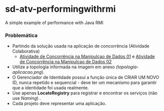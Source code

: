 # sd-atv-performingwithrmi
A simple example of performance with Java RMI

### Problemática
 - Partindo da solução usada na aplicação de concorrência (Atividade Colaborativa)
	- [Atividade de Concorrência na Manipulçao de Dados 01](https://github.com/romulo-soares/sd-atv-concorrencia-parte1)  e [Atividade de Concorrência na Manipulçao de Dados 02](https://github.com/romulo-soares/sd-atv-concorrencia-parte2)
- Utilize a topologia informada na imagem em anexo *(topologia-aplicacao.png*).
- O Gerenciador de Identidade possui a função única de CRIAR UM NOVO ID, nunca repetido e sequencial - deve ter um mecanismo para garantir que a identidade foi usada realmente.
- Use apenas **LocateRegistry** para registrar e encontrar os serviços (não use *Naming*) .
- Cada projeto deve representar uma aplicação.